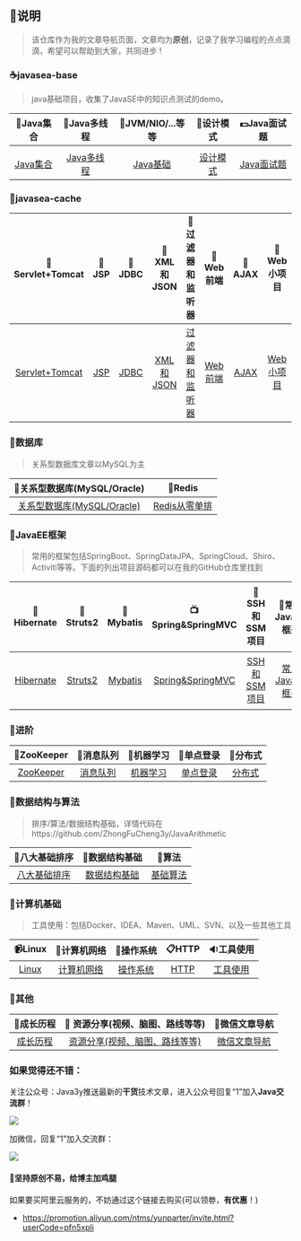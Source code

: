 ## :sparkling_heart:说明 ##

> 该仓库作为我的文章导航页面，文章均为**原创**，记录了我学习编程的点点滴滴，希望可以帮助到大家，共同进步 !

### :coffee:javasea-base ###

> java基础项目，收集了JavaSE中的知识点测试的demo。

|        :book:Java集合         |      :memo:Java多线程       |     :ski:JVM/NIO/...等等     |       :guitar:设计模式        |       :dollar:Java面试题       |
| :---------------------------: | :-------------------------: | :--------------------------: | :---------------------------: | :----------------------------: |
|                               |                             |                              |                               |                                |
| [Java集合](src/collection.md) | [Java多线程](src/thread.md) | [Java基础](src/javabasic.md) | [设计模式](src/designmode.md) | [Java面试题](src/interview.md) |


### :page_facing_up:javasea-cache ###

|      :ledger:Servlet+Tomcat      |  :microscope:JSP  |     :ring:JDBC      |      :tshirt:XML和JSON       |          :ribbon:过滤器和监听器          |     :rice:Web前端     |     :ramen:AJAX     |        :hamburger:Web小项目        |
| :------------------------------: | :---------------: | :-----------------: | :--------------------------: | :--------------------------------------: | :-------------------: | :-----------------: | :--------------------------------: |
| [Servlet+Tomcat](src/servlet.md) | [JSP](src/jsp.md) | [JDBC](src/jdbc.md) | [XML和JSON](src/xml&json.md) | [过滤器和监听器](src/filter&listener.md) | [Web前端](src/web.md) | [AJAX](src/ajax.md) | [Web小项目](src/javawebproject.md) |



### :pencil:数据库 ###


> 关系型数据库文章以MySQL为主

|     :fish_cake:关系型数据库(MySQL/Oracle)     |        :lollipop:Redis        |
| :-------------------------------------------: | :---------------------------: |
| [关系型数据库(MySQL/Oracle)](src/database.md) | [Redis从零单排](src/redis.md) |



### :mega:JavaEE框架 ###

> 常用的框架包括SpringBoot、SpringDataJPA、SpringCloud、Shiro、Activiti等等。下面的列出项目源码都可以在我的GitHub仓库里找到

|   :jack_o_lantern:Hibernate   |    :gift_heart:Struts2    |      :bamboo:Mybatis      |            :tv:Spring&SpringMVC             |           :vhs:SSH和SSM项目           |     :ghost:常用JavaEE框架      |         :minidisc:个人项目         |
| :---------------------------: | :-----------------------: | :-----------------------: | :-----------------------------------------: | :-----------------------------------: | :----------------------------: | :--------------------------------: |
| [Hibernate](src/hibernate.md) | [Struts2](src/struts2.md) | [Mybatis](src/mybatis.md) | [Spring&SpringMVC](src/spring&springmvc.md) | [SSH和SSM项目](src/ssh&ssmproject.md) | [常用JavaEE框架](src/frame.md) | [个人项目](src/personalproject.md) |


### :microscope:进阶 ###

|    :flags:ZooKeeper    |  :lollipop:消息队列   |           :bow:机器学习            |                      :art:单点登录                      |                  :file_folder:分布式                  |
| :--------------------: | :-------------------: | :--------------------------------: | :-----------------------------------------------------: | :---------------------------------------------------: |
| [ZooKeeper](src/zk.md) | [消息队列](src/mq.md) | [机器学习](src/machinelearning.md) | [单点登录](https://segmentfault.com/a/1190000019205135) | [分布式](https://segmentfault.com/a/1190000019205135) |



### :tophat:数据结构与算法 ###

> 排序/算法/数据结构基础，详情代码在https://github.com/ZhongFuCheng3y/JavaArithmetic

|     :beer:八大基础排序      |      :cherries:数据结构基础       |          :egg:算法           |
| :-------------------------: | :-------------------------------: | :--------------------------: |
| [八大基础排序](src/sort.md) | [数据结构基础](src/datastruct.md) | [基础算法](src/algorithm.md) |


### :christmas_tree:计算机基础 ###

> 工具使用：包括Docker、IDEA、Maven、UML、SVN、以及一些其他工具

|  :video_camera:Linux  |     :bell:计算机网络     |    :flags:操作系统    |   :clipboard:HTTP   |     :sound:工具使用     |
| :-------------------: | :----------------------: | :-------------------: | :-----------------: | :---------------------: |
| [Linux](src/linux.md) | [计算机网络](src/net.md) | [操作系统](src/os.md) | [HTTP](src/http.md) | [工具使用](src/tool.md) |



### :lollipop:其他 ###


|  :file_folder:成长历程  |        :art: 资源分享(视频、脑图、路线等等)        |      :bell:微信文章导航       |
| :---------------------: | :------------------------------------------------: | :---------------------------: |
| [成长历程](src/work.md) | [资源分享(视频、脑图、路线等等)](src/resources.md) | [微信文章导航](src/weixin.md) |

### 如果觉得还不错： ###

关注公众号：Java3y推送最新的**干货**技术文章，进入公众号回复“1”加入**Java交流群**！

![](https://user-gold-cdn.xitu.io/2018/2/28/161dc06a373e4f4d?w=258&h=258&f=jpeg&s=27005)


加微信，回复“1”加入交流群：


![](https://user-gold-cdn.xitu.io/2019/7/13/16be9f6350187ae2?w=564&h=786&f=png&s=156728)



#### :sparkling_heart:坚持原创不易，给博主加鸡腿 ####


如果要买阿里云服务的，不妨通过这个链接去购买(可以领劵，**有优惠**！)

- https://promotion.aliyun.com/ntms/yunparter/invite.html?userCode=pfn5xpli